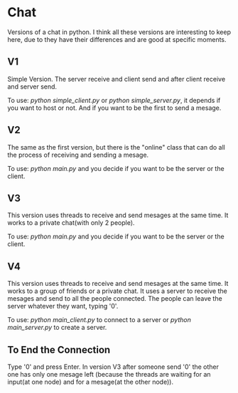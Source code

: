 # Chat

Versions of a chat in python. I think all these versions are interesting to keep here, due to they have their differences and are good at specific moments.

## V1
Simple Version. The server receive and client send and after client receive and server send.

To use: *python simple_client.py* or *python simple_server.py*, it depends if you want to host or not.
And if you want to be the first to send a mesage.

## V2
The same as the first version, but there is the "online" class that can do all the process of receiving and sending a mesage.

To use: *python main.py* and you decide if you want to be the server or the client.

## V3
This version uses threads to receive and send mesages at the same time. It works to a private chat(with only 2 people).

To use: *python main.py* and you decide if you want to be the server or the client. 

## V4
This version uses threads to receive and send mesages at the same time. It works to a group of friends or a private chat.
It uses a server to receive the mesages and send to all the people connected. The people can leave the server whatever they want, typing '0'.

To use: *python main_client.py* to connect to a server or *python main_server.py* to create a server.

## To End the Connection
Type '0' and press Enter. In version V3 after someone send '0' the other one has only one mesage left (because the threads are waiting for an input(at one node) and for a mesage(at the other node)).
